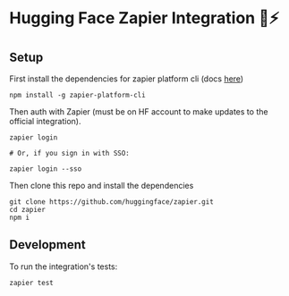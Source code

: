 # Hugging Face Zapier Integration 🤗⚡️


## Setup

First install the dependencies for zapier platform cli (docs [here](https://platform.zapier.com/cli_tutorials/getting-started))

```
npm install -g zapier-platform-cli
```

Then auth with Zapier (must be on HF account to make updates to the official integration).

```
zapier login

# Or, if you sign in with SSO:

zapier login --sso
```

Then clone this repo and install the dependencies

```
git clone https://github.com/huggingface/zapier.git
cd zapier
npm i
```

## Development

To run the integration's tests:

```
zapier test
```

